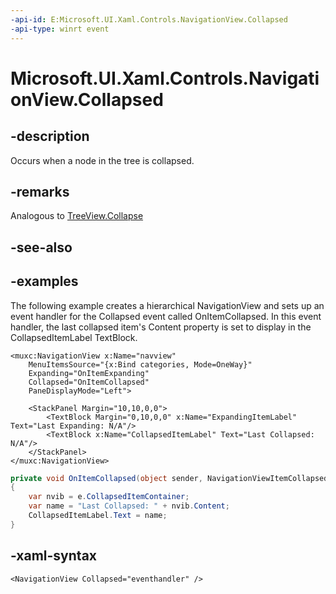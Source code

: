 ```yaml
---
-api-id: E:Microsoft.UI.Xaml.Controls.NavigationView.Collapsed
-api-type: winrt event
---
```


# Microsoft.UI.Xaml.Controls.NavigationView.Collapsed

<!--
public event Windows.Foundation.TypedEventHandler<Microsoft.UI.Xaml.Controls.NavigationView,Microsoft.UI.Xaml.Controls.NavigationViewCollapsedEventArgs> Collapsed;
-->

## -description

Occurs when a node in the tree is collapsed.

## -remarks

Analogous to [TreeView.Collapse](https://docs.microsoft.com/uwp/api/Microsoft.UI.Xaml.Controls.TreeView.Collapse)

## -see-also

## -examples

The following example creates a hierarchical NavigationView and sets up an event handler for the Collapsed event called OnItemCollapsed. In this event handler, the last collapsed item's Content property is set to display in the CollapsedItemLabel TextBlock.

```xaml
<muxc:NavigationView x:Name="navview" 
    MenuItemsSource="{x:Bind categories, Mode=OneWay}" 
    Expanding="OnItemExpanding" 
    Collapsed="OnItemCollapsed" 
    PaneDisplayMode="Left">
    
    <StackPanel Margin="10,10,0,0">
        <TextBlock Margin="0,10,0,0" x:Name="ExpandingItemLabel" Text="Last Expanding: N/A"/>
        <TextBlock x:Name="CollapsedItemLabel" Text="Last Collapsed: N/A"/>
    </StackPanel>    
</muxc:NavigationView>
```

```csharp
private void OnItemCollapsed(object sender, NavigationViewItemCollapsedEventArgs e)
{
    var nvib = e.CollapsedItemContainer;
    var name = "Last Collapsed: " + nvib.Content;
    CollapsedItemLabel.Text = name;
}
```
## -xaml-syntax

```xaml
<NavigationView Collapsed="eventhandler" />
```


